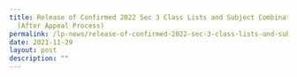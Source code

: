 ```yaml
---
title: Release of Confirmed 2022 Sec 3 Class Lists and Subject Combinations
  (After Appeal Process)
permalink: /lp-news/release-of-confirmed-2022-sec-3-class-lists-and-subject-combinations-after-appeal-process/
date: 2021-11-29
layout: post
description: ""
---
```


